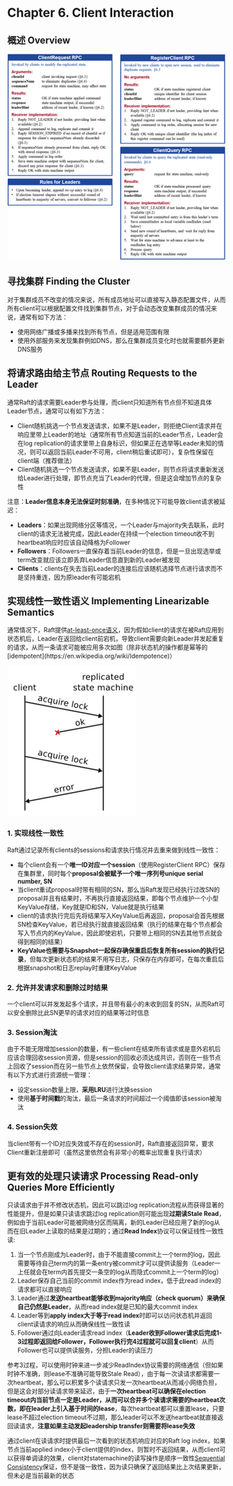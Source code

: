 # Chapter 6. Client Interaction

## 概述 Overview

![6.2](images/6.2.png)

## 寻找集群 Finding the Cluster

对于集群成员不改变的情况来说，所有成员地址可以直接写入静态配置文件，从而所有client可以根据配置文件找到集群节点，对于会动态改变集群成员的情况来说，通常有如下方法：

- 使用网络广播或多播来找到所有节点，但是适用范围有限
- 使用外部服务来发现集群例如DNS，那么在集群成员变化时也就需要额外更新DNS服务

## 将请求路由给主节点 Routing Requests to the Leader

通常Raft的请求需要Leader参与处理，而client只知道所有节点但不知道具体Leader节点，通常可以有如下方法：

- Client随机挑选一个节点发送请求，如果不是Leader，则拒绝Client请求并在响应里带上Leader的地址（通常所有节点知道当前的Leader节点，Leader会在log replication的请求里带上自身标识，但如果正在选举等Leader未知的情况，则可以返回当前Leader不可用，client稍后重试即可），复杂性保留在client端（推荐做法）
- Client随机挑选一个节点发送请求，如果不是Leader，则节点将请求重新发送给Leader进行处理，即节点充当了Leader的代理，但是这会增加节点的复杂性

注意：**Leader信息本身无法保证时刻准确**，在多种情况下可能导致client请求被延迟：

- **Leaders**：如果出现网络分区等情况，一个Leader与majority失去联系，此时client的请求无法被完成，因此Leader在持续一个election timeout收不到heartbeat响应时应该自动降格为Follower
- **Followers**：Followers一直保存着当前Leader的信息，但是一旦出现选举或term改变就应该立即丢弃Leader信息直到新的Leader被发现
- **Clients**：clients在失去当前Leader的连接后应该随机选择节点进行请求而不是坚持重连，因为原leader有可能宕机

## 实现线性一致性语义 Implementing Linearizable Semantics

通常情况下，Raft提供[at-least-once语义](http://docs.oasis-open.org/amqp/core/v1.0/amqp-core-transport-v1.0.html#:~:text=This%20basic%20pattern%20can%20be%20modified%20in%20a%20variety%20of%20ways%20to%20achieve%20different%20guarantees.)，因为假如client的请求在被Raft应用到状态机后，Leader在返回给client前宕机，导致client需要向新Leader并发起重复的请求，从而一条请求可能被应用多次如图（除非状态机的操作都是幂等的[idempotent](https://en.wikipedia.org/wiki/Idempotence)）

![6.1](images/6.1.png)

### 1. 实现线性一致性

Raft通过记录所有clients的sessions和请求执行情况并去重来做到线性一致性：

- 每个client会有一个**唯一ID对应一个session**（使用RegisterClient RPC）保存在集群里，同时每个**proposal会被赋予一个唯一序列号unique serial number, SN**
- 当client重试proposal时带有相同的SN，那么当Raft发现已经执行过改SN的proposal并且有结果时，不再执行直接返回结果，即每个节点维护一个小型KeyValue存储，Key就是ID和SN，Value就是执行结果
- client的请求执行完后先将结果写入KeyValue后再返回，proposal会首先根据SN检查KeyValue，若已经执行就直接返回结果（执行的结果在每个节点都会写入节点内的KeyValue，因此即使宕机，只要带上相同的SN去其他节点就会得到相同的结果）
- **KeyValue也需要与Snapshot一起保存确保重启后恢复所有session的执行记录**，但每次更新状态机的结果不用写日志，只保存在内存即可，在每次重启后根据snapshot和日志replay时重建KeyValue

### 2. 允许并发请求和删除过时结果

一个client可以并发发起多个请求，并且带有最小的未收到回复的SN，从而Raft可以安全删除比此SN更早的请求对应的结果等过时信息

### 3. Session淘汰

由于不能无限增加session的数量，有一些client在结束所有请求或是意外宕机后应该合理回收session资源，但是session的回收必须达成共识，否则在一些节点上回收了session而在另一些节点上依然保留，会导致client请求结果异常，通常有以下方式进行资源统一管理：

- 设定session数量上限，**采用LRU**进行汰换session
- 使用**基于时间戳**的淘汰，最后一条请求的时间超过一个阈值即该session被淘汰

### 4. Session失效

当client带有一个ID对应失效或不存在的session时，Raft直接返回异常，要求Client重新注册即可（虽然这里依然会有非常小的概率出现重复执行请求）

## 更有效的处理只读请求 Processing Read-only Queries More Efficiently

只读请求由于并不修改状态机，因此可以跳过log replication流程从而获得显著的性能提升，但是如果只读请求跳过log replication则可能出现**过期读Stale Read**，例如由于当前Leader可能被网络分区而隔离，新的Leader已经应用了新的log从而在旧Leader上读取的结果是过期的；通过**Read Index**协议可以保证线性一致性读:

1. 当一个节点刚成为Leader时，由于不能直接commit上一个term的log，因此需要等待自己term内的第一条entry被commit才可以提供读服务（Leader一上任就会在term内首先提交一条空的log从而隐式commit上一个term的log）
1. Leader保存自己当前的commit index作为read index，低于此read index的请求都可以直接响应
1. Leader通过**发送heartbeat能够收到majority响应（check quorum）来确保自己仍然是Leader**，从而read index就是已知的最大commit index
1. Leader等到**apply index大于等于read index**时即可以访问状态机并返回client读请求的响应从而确保线性一致性读
1. Follower通过向Leader请求read index（**Leader收到Follower请求后完成1-3过程即返回给Follower，Follower执行完4过程就可以回复client**）从而Follower也可以提供读服务，分担Leader的读压力

参考3过程，可以使用时钟来进一步减少ReadIndex协议需要的网络通信（但如果时钟不准确，则lease不准确可能导致Stale Read），由于每一次读请求都需要一次heartbeat，那么可以积累多个读请求只发一次heartbeat从而减小网络负担，但是这会对部分读请求带来延迟，由于**一次heartbeat可以确保在election timeout内当前节点一定是Leader，从而可以合并多个读请求需要的heartbeat次数，即在leader上引入基于时间的lease**，每次heartbeat都可以重置lease，只要lease不超过election timeout不过期，那么leader可以不发送heartbeat就直接返回读请求，**注意如果主动发起leadership transfer则需要将lease失效**

通过client在读请求时提供最后一次看到的状态机响应对应的Raft log index，如果节点当前applied index小于client提供的index，则暂时不返回结果，从而client可以获得单调读的效果，client对statemachine的读写操作是顺序一致性[Sequential Consistency](https://en.wikipedia.org/wiki/Sequential_consistency)保证，但不是强一致性，因为读只确保了返回结果比上次结果更新，但未必是当前最新的状态
